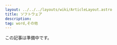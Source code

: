 ```yaml
---
layout: ../../../layouts/wiki/ArticleLayout.astro
title: ソフトウェア
description:
tag: word,その他
---
```


この記事は準備中です。